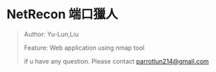 # NetRecon 端口獵人
> Author: Yu-Lun,Liu
> 
> Feature: Web application using nmap tool
> 
> if u have any question. Please contact parrotlun214@gmail.com
